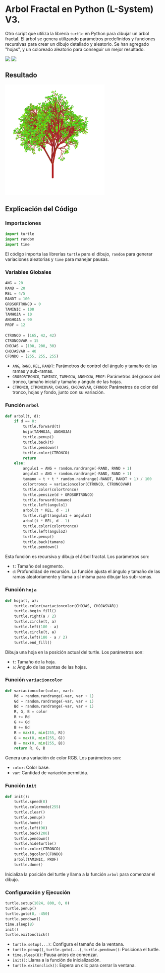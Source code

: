 # Arbol Fractal en Python (L-System) V3.

Otro script que utiliza la librería `turtle` en Python para dibujar un árbol fractal. El árbol se genera utilizando parámetros predefinidos y funciones recursivas para crear un dibujo detallado y aleatorio.
Se han agregado "hojas", y un coloreado aleatorio para conseguir un mejor resultado.

<span><img src="https://img.shields.io/badge/Python-FFD43B?style=for-the-badge&logo=python&logoColor=blue"/></span>
<span><img src="https://img.shields.io/badge/VSCode-0078D4?style=for-the-badge&logo=visual%20studio%20code&logoColor=white"/></span>

## Resultado
<img src="https://github.com/VintaBytes/Arbol-fractal-con-Python-v3/blob/main/lsystem-22.png?raw=true" width="320px">

## Explicación del Código

### Importaciones
```python
import turtle
import random
import time
```
El código importa las librerías `turtle` para el dibujo, `random` para generar variaciones aleatorias y `time` para manejar pausas.

### Variables Globales
```python
ANG = 20
RAND = 20
REL = 4/5
RANDT = 100
GROSORTRONCO = 0
TAMINIC = 100
TAMHOJA = 10
ANGHOJA = 90
PROF = 12

CTRONCO = (165, 42, 42)
CTRONCOVAR = 15
CHOJAS = (100, 200, 30)
CHOJASVAR = 40
CFONDO = (255, 255, 255)
```
- `ANG`, `RAND`, `REL`, `RANDT`: Parámetros de control del ángulo y tamaño de las ramas y sub-ramas.
- `GROSORTRONCO`, `TAMINIC`, `TAMHOJA`, `ANGHOJA`, `PROF`: Parámetros del grosor del tronco, tamaño inicial y tamaño y ángulo de las hojas.
- `CTRONCO`, `CTRONCOVAR`, `CHOJAS`, `CHOJASVAR`, `CFONDO`: Parámetros de color del tronco, hojas y fondo, junto con su variación.

### Función `arbol`
```python
def arbol(t, d):
    if d == 0:
        turtle.forward(t)
        hoja(TAMHOJA, ANGHOJA)
        turtle.penup()
        turtle.back(t)
        turtle.pendown()
        turtle.color(CTRONCO)
        return
    else:
        angulo1 = ANG + random.randrange(-RAND, RAND + 1)
        angulo2 = ANG + random.randrange(-RAND, RAND + 1)
        tamano = t + t * random.randrange(-RANDT, RANDT + 1) / 100
        colortronco = variacioncolor(CTRONCO, CTRONCOVAR)
        turtle.color(colortronco)
        turtle.pensize(d + GROSORTRONCO)
        turtle.forward(tamano)
        turtle.left(angulo1)
        arbol(t * REL, d - 1)
        turtle.right(angulo1 + angulo2)
        arbol(t * REL, d - 1)
        turtle.color(colortronco)
        turtle.left(angulo2)
        turtle.penup()
        turtle.back(tamano)
        turtle.pendown()
```
Esta función es recursiva y dibuja el árbol fractal. Los parámetros son:
- `t`: Tamaño del segmento.
- `d`: Profundidad de recursión.
La función ajusta el ángulo y tamaño de las ramas aleatoriamente y llama a sí misma para dibujar las sub-ramas.

### Función `hoja`
```python
def hoja(t, a):
    turtle.color(variacioncolor(CHOJAS, CHOJASVAR))
    turtle.begin_fill()
    turtle.right(a / 2)
    turtle.circle(t, a)
    turtle.left(180 - a)
    turtle.circle(t, a)
    turtle.left(180 - a / 2)
    turtle.end_fill()
```
Dibuja una hoja en la posición actual del turtle. Los parámetros son:
- `t`: Tamaño de la hoja.
- `a`: Ángulo de las puntas de las hojas.

### Función `variacioncolor`
```python
def variacioncolor(color, var):
    Rd = random.randrange(-var, var + 1)
    Gd = random.randrange(-var, var + 1)
    Bd = random.randrange(-var, var + 1)
    R, G, B = color
    R += Rd
    G += Gd
    B += Bd
    R = max(0, min(255, R))
    G = max(0, min(255, G))
    B = max(0, min(255, B))
    return R, G, B
```
Genera una variación de color RGB. Los parámetros son:
- `color`: Color base.
- `var`: Cantidad de variación permitida.

### Función `init`
```python
def init():
    turtle.speed(0)
    turtle.colormode(255)
    turtle.clear()
    turtle.penup()
    turtle.home()
    turtle.left(90)
    turtle.back(200)
    turtle.pendown()
    turtle.hideturtle()
    turtle.color(CTRONCO)
    turtle.bgcolor(CFONDO)
    arbol(TAMINIC, PROF)
    turtle.done()
```
Inicializa la posición del turtle y llama a la función `arbol` para comenzar el dibujo.

### Configuración y Ejecución
```python
turtle.setup(1024, 800, 0, 0)
turtle.penup()
turtle.goto(0, -450)
turtle.pendown()
time.sleep(8)
init()
turtle.exitonclick()
```
- `turtle.setup(...)`: Configura el tamaño de la ventana.
- `turtle.penup()`, `turtle.goto(...)`, `turtle.pendown()`: Posiciona el turtle.
- `time.sleep(8)`: Pausa antes de comenzar.
- `init()`: Llama a la función de inicialización.
- `turtle.exitonclick()`: Espera un clic para cerrar la ventana.
